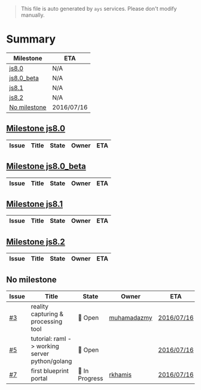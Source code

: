 > This file is auto generated by `ays` services. Please don't modify manually.

# Summary
|Milestone|ETA|
|---------|---|
|[js8.0](#milestone-js80)|N/A|
|[js8.0_beta](#milestone-js80_beta)|N/A|
|[js8.1](#milestone-js81)|N/A|
|[js8.2](#milestone-js82)|N/A|
|[No milestone](#no-milestone)|2016/07/16|

## [Milestone js8.0](milestones/8:js8.0.md)


|Issue|Title|State|Owner|ETA|
|-----|-----|-----|-----|---|

## [Milestone js8.0_beta](milestones/6:js8.0_beta.md)


|Issue|Title|State|Owner|ETA|
|-----|-----|-----|-----|---|

## [Milestone js8.1](milestones/7:js8.1.md)


|Issue|Title|State|Owner|ETA|
|-----|-----|-----|-----|---|

## [Milestone js8.2](milestones/4:js8.2.md)


|Issue|Title|State|Owner|ETA|
|-----|-----|-----|-----|---|




## No milestone
|Issue|Title|State|Owner|ETA|
|-----|-----|-----|-----|---|
|[#3](https://github.com/jumpscale/home/issues/3)|reality capturing & processing tool|:red_circle: Open|[muhamadazmy](https://github.com/muhamadazmy)|[2016/07/16](https://github.com/Jumpscale/home/issues/3#issuecomment-None)|
|[#5](https://github.com/jumpscale/home/issues/5)|tutorial: raml -> working server python/golang|:red_circle: Open||[2016/07/16](https://github.com/Jumpscale/home/issues/5#issuecomment-None)|
|[#7](https://github.com/jumpscale/home/issues/7)|first blueprint portal|:large_blue_circle: In Progress|[rkhamis](https://github.com/rkhamis)|[2016/07/16](https://github.com/Jumpscale/home/issues/7#issuecomment-None)|
